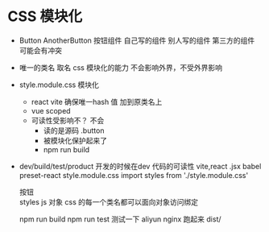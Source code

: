# CSS 模块化
- Button AnotherButton  按钮组件
   自己写的组件
   别人写的组件
   第三方的组件
   可能会有冲突

- 唯一的类名
  取名 
  css 模块化的能力
  不会影响外界，不受外界影响

- style.module.css 模块化
   - react vite
     确保唯一hash 值 加到原类名上
   - vue scoped
   - 可读性受影响不？
      不会
      - 读的是源码 .button
      - 被模块化保护起来了
      - npm run build 

- dev/build/test/product
  开发的时候在dev 代码的可读性
  vite,react .jsx babel preset-react
  style.module.css
  import styles from './style.module.css'
  <div className={styles.button}>
    <span>按钮</span>
  </div>
  styles js 对象 css 的每一个类名都可以面向对象访问绑定

  npm run build 
  npm run test 测试一下
  aliyun nginx 跑起来 dist/
